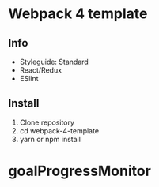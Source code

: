 # Webpack 4 template
## Info
* Styleguide: Standard
* React/Redux
* ESlint
## Install
1. Clone repository
2. cd webpack-4-template
3. yarn or npm install
# goalProgressMonitor
